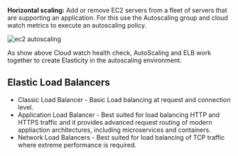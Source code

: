 **Horizontal scaling:** Add or remove EC2 servers from a fleet of servers that are supporting an application. For this use the Autoscaling group and cloud watch metrics to execute an autoscaling policy.

![ec2 autoscaling](https://user-images.githubusercontent.com/6800366/37917259-8ba1fc16-313b-11e8-8917-06ebf05cad90.PNG)

As show above Cloud watch health check, AutoScaling and ELB work together to create Elasticity in the autoscaling environment.

## Elastic Load Balancers
* Classic Load Balancer - Basic Load balancing at request and connection level.
* Application Load Balancer - Best suited for load balancing HTTP and HTTPS traffic and it provides advanced request routing of modern appliaction architectures, including microservices and containers.
* Network Load Balancers - Best suited for load balancing of TCP traffic where extreme performance is required.
